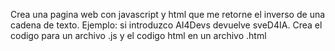 Crea una pagina web con javascript y html que me retorne el inverso de una cadena de texto. Ejemplo: si introduzco AI4Devs devuelve sveD4IA. Crea el codigo para un archivo .js y el codigo html en un archivo .html
